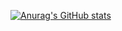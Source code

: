 [![Anurag's GitHub stats](https://github-readme-stats.vercel.app/api?username=adnan159)](https://github.com/anuraghazra/github-readme-stats)
